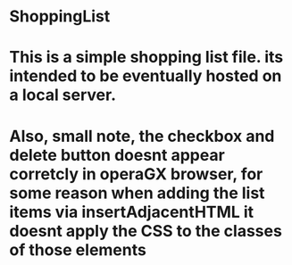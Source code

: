 # ShoppingList
# This is a simple shopping list file. its intended to be eventually hosted on a local server.
# Also, small note, the checkbox and delete button doesnt appear corretcly in operaGX browser, for some reason when adding the list items via insertAdjacentHTML it doesnt apply the CSS to the classes of those elements
